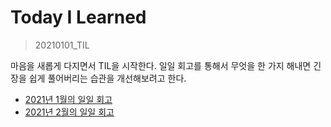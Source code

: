# Today I Learned

> 20210101_TIL <br>

마음을 새롭게 다지면서 TIL을 시작한다. 일일 회고를 통해서 무엇을 한 가지 해내면 긴장을 쉽게 풀어버리는 습관을 개선해보려고 한다.

- [2021년 1월의 일일 회고](<https://github.com/sunghyunjeonme/TIL/tree/master/TIL%20(Today%20I%20Learned)/January>)
- [2021년 2월의 일일 회고](<https://github.com/sunghyunjeonme/TIL/tree/master/TIL%20(Today%20I%20Learned)/%20February>)
